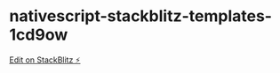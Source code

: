 # nativescript-stackblitz-templates-1cd9ow

[Edit on StackBlitz ⚡️](https://stackblitz.com/edit/nativescript-stackblitz-templates-xqmxxw)
